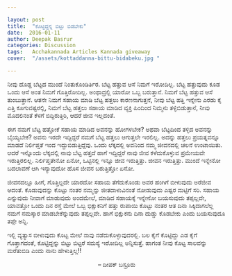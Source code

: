 ```yaml
---

layout: post
title:  "ಕೊಟ್ಟಿದ್ದನ್ನ ಬಿಟ್ಟು ಬಿಡಬೇಕು"
date:  2016-01-11
author: Deepak Basrur
categories: Discussion
tags:	Acchakannada Articles Kannada giveaway
cover:  "/assets/kottaddanna-bittu-bidabeku.jpg "

---
```

ನೀವು ದೊಡ್ಡ ಬೆಟ್ಟದ ಮುಂದೆ ನಿಂತುಕೊಂಡಿರ್ತಿರ. ಬೆಟ್ಟ ಹತ್ತುವ ಆಸೆ ನಿಮಗೆ ಇರೋದಿಲ್ಲ. ಬೆಟ್ಟ ಹತ್ತುವುದು ಕೂಡ ಒಂದು ಆಸೆ ಅಂತ ನಿಮಗೆ ಗೊತ್ತಿರೋದಿಲ್ಲ. ಅಂಥಾದ್ರಲ್ಲಿ ಯಾರೋ ಒಬ್ಬ ಬರುತ್ತಾನೆ. ನಿಮಗೆ ಬೆಟ್ಟ ಹತ್ತುವ ಆಸೆ ತುಂಬುತ್ತಾನೆ. ಆತನೇ ನಿಮಗೆ ಸಹಾಯ ಮಾಡಿ ಬೆಟ್ಟ ಹತ್ತಲು ಕಾರಣನಾಗುತ್ತನೆ, ನೀವು ಬೆಟ್ಟ ಹತ್ತಿ ಇನ್ನೇನು ಎರಡು ಕೈ ಎತ್ತಿ ಕೂಗುವಷ್ಟರಲ್ಲಿ, ನಿಮಗೆ ಬೆಟ್ಟ ಹತ್ತಲು ಸಹಾಯ ಮಾಡಿದ ವ್ಯಕ್ತಿ ಹಿಂದಿಂದ ನಿಮ್ಮನು ತಳ್ಳಿಬಿಡುತ್ತಾನೆ, ನೀವು ಮೊದಲಿನಂತೆ ಕೆಳಗೆ ಬಿದ್ದಿರುತ್ತಿರಿ, ಆದರೆ ಜೀವ ಇಲ್ಲದಂತೆ.
<!--more-->
ಈಗ ನಮಗೆ ಬೆಟ್ಟ ಹತ್ತೋಕೆ ಸಹಾಯ ಮಾಡಿದ ಅವನನ್ನು ಹೋಗಳಬೇಕ? ಅಥವಾ ಬೆಟ್ಟದಿಂದ ತಳ್ಳಿದ ಅವನನ್ನು ಬೈಯ್ಯಬೇಕ? ಅವನು ಇರದೇ ಇದ್ದಿದ್ದರೆ ನಮಗೆ ಬೆಟ್ಟ ಹತ್ತಲು ಆಗುತ್ತಲೇ ಇರಲಿಲ್ಲ. ಅದನ್ನು ಹತ್ತಲು ಪ್ರಯತ್ನವನ್ನೂ ಮಾಡದೆ ನಿರ್ಲಿಪ್ತತೆ ಇಂದ ಇದ್ದುಬಿಡುತ್ತಿದ್ದೆವು. ಒಂದು ಲೆಕ್ಕದಲ್ಲಿ ಅವನಿಂದ ನಮ್ಮ ಜೀವನದಲ್ಲಿ ಚಲನೆ ಉಂಟಾಯಿತು. ಆದರೆ ಇನ್ನೊಂದು ಲೆಕ್ಕದಲ್ಲಿ ನಾವು ಬೆಟ್ಟ ಹತ್ತದೆ ಹಾಗೆ ಇದ್ದಿದ್ದರೆ ನಾವು ಜೀವ ಕಳೆದುಕೊಳ್ಳುವ ಪ್ರಮೇಯವೇ ಇರುತ್ತಿರಲಿಲ್ಲ. ನಿರ್ಲಿಪ್ತತೇನೋ ಏನೋ, ಒಟ್ಟಿನಲ್ಲಿ ಇನ್ನೂ ಜೀವ ಇರುತ್ತಿತ್ತು. ಜೀವನ ಇರುತ್ತಿತ್ತು. ಮುಂದೆ ಇನ್ನೇನೋ ಬದಲಾವಣೆ ಆಗಿ ಇನ್ಯಾವುದೋ ಹೊಸ ಜೀವನ ಬರುತ್ತಿತ್ತೋ ಏನೋ.

ಜೀವನದಲ್ಲೂ ಹೀಗೆ, ಗೊತ್ತಿಲ್ಲದೇ ಯಾರದೋ ಸಹಾಯ ತೆಗೆದುಕೊಂಡು ಅವರ ಹಂಗಿಗೆ ಬೀಳುವುದು ಅರೆಜೀವ ಆದಂತೆ. ಕೊಡುವುದನ್ನು ಕೊಟ್ಟು ನಂತರ ನಮ್ಮನ್ನು ಜೀತದಾಳುವಿನಂತೆ ನೋಡುವುದು ಎಷ್ಟರ ಮಟ್ಟಿಗೆ ಸರಿ. ಸಹಾಯ ಎನ್ನುವುದು ನೀವಾಗೆ ಮಾಡುವುದು ಅಂದಮೇಲೆ, ಮಾಡಿದ ಸಹಾಯಕ್ಕೆ ಇನ್ನೇನೋ ಬಯಸುವುದು ತಪ್ಪಲ್ಲವೇ, ಯಾವತ್ತೋ ಒಂದು ದಿನ ರಸ್ತೆ ಮೇಲೆ ಒಬ್ಬ ಭಿಕ್ಷುಕನಿಗೆ ಹತ್ತು ರುಪಾಯಿ ಕೊಟ್ಟು ನಂತರ ಆತ ದಿನಾ ಸಿಕ್ಕಿದಾಗಲೆಲ್ಲ ನಮಗೆ ನಮಸ್ಕಾರ ಮಾಡಬೇಕೆನ್ನುವುದು ತಪ್ಪಲ್ಲವೇ. ಹಾಗೆ ಭಿಕ್ಷುಕನು ದಿನಾ ದುಡ್ಡು ಕೊಡಬೇಕು ಎಂದು ಬಯಸುವುದೂ ತಪ್ಪೇ ಅನ್ನಿ.

ಇಲ್ಲಿ ವ್ಯತ್ಯಾಸ ಬೀಳುವುದು ಕೊಟ್ಟ ಮೇಲೆ ನಾವು ನಡೆದುಕೊಳ್ಳುವುದರಲ್ಲಿ. ಬಲ ಕೈಗೆ ಕೊಟ್ಟಿದ್ದು ಎಡ ಕೈಗೆ ಗೊತ್ತಾಗದಂತೆ, ಕೊಟ್ಟಿದ್ದನ್ನು ಬಿಟ್ಟು ಬಿಟ್ಟರೆ ಸಮಸ್ಯೆ ಇರೋದಿಲ್ಲ ಅನ್ನಿಸುತ್ತೆ. ಹಾಗಂತ ನೀವು ಕೊಟ್ಟ ಸಾಲವನ್ನು ಮರೆತುಬಿಡಿ ಎಂದು ನಾನು ಹೇಳುತ್ತಿಲ್ಲ!!<br>

<p align="center"> – ದೀಪಕ್ ಬಸ್ರೂರು </p>
